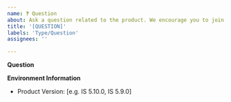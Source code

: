 ```yaml
---
name: ❓ Question
about: Ask a question related to the product. We encourage you to join our Slack workspace | https://bit.ly/slackWSO2IS
title: '[QUESTION]'
labels: 'Type/Question'
assignees: ''

---
```


**Question**
<!-- A clear and concise description of the question. Ex. How can I [...] -->

**Environment Information** 
 - Product Version: [e.g. IS 5.10.0, IS 5.9.0]
